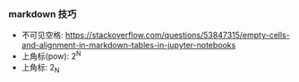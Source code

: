 ### markdown 技巧

- 不可见空格: https://stackoverflow.com/questions/53847315/empty-cells-and-alignment-in-markdown-tables-in-jupyter-notebooks
- 上角标(pow): 2<sup>N</sup> 
- 上角标: 2<sub>N</sub> 